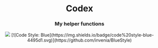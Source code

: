 <h1 align="center">
    Codex
</h1>

<h3 align="center">
    My helper functions
</h3>

<p align="center">
    <a href="https://rikhuijzer.github.io/Codex.jl/dev"><img src="https://github.com/rikhuijzer/Codex.jl/workflows/docs/badge.svg"></a>
    [![Code Style: Blue](https://img.shields.io/badge/code%20style-blue-4495d1.svg)](https://github.com/invenia/BlueStyle)
</p>



